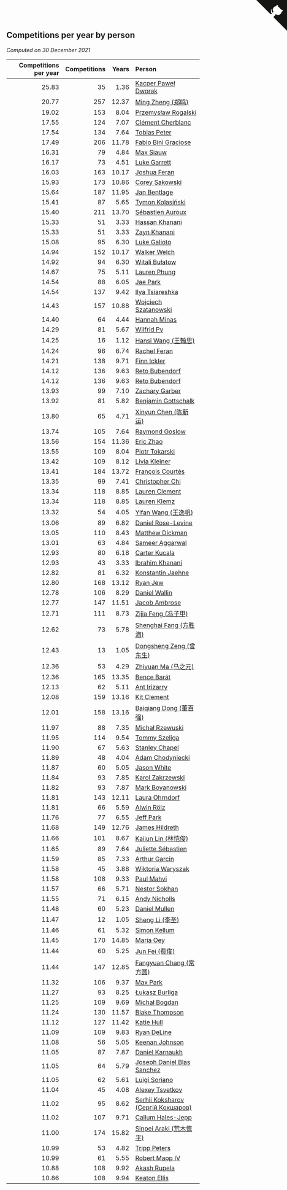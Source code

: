## Competitions per year by person

*Computed on 30 December 2021*

| Competitions per year | Competitions | Years | Person |
| ---: | ---: | ---: | :--- |
| 25.83 | 35 | 1.36 | [Kacper Paweł Dworak](https://www.worldcubeassociation.org/persons/2020DWOR01) |
| 20.77 | 257 | 12.37 | [Ming Zheng (郑鸣)](https://www.worldcubeassociation.org/persons/2009ZHEN11) |
| 19.02 | 153 | 8.04 | [Przemysław Rogalski](https://www.worldcubeassociation.org/persons/2013ROGA02) |
| 17.55 | 124 | 7.07 | [Clément Cherblanc](https://www.worldcubeassociation.org/persons/2014CHER05) |
| 17.54 | 134 | 7.64 | [Tobias Peter](https://www.worldcubeassociation.org/persons/2014PETE03) |
| 17.49 | 206 | 11.78 | [Fabio Bini Graciose](https://www.worldcubeassociation.org/persons/2010GRAC02) |
| 16.31 | 79 | 4.84 | [Max Siauw](https://www.worldcubeassociation.org/persons/2017SIAU02) |
| 16.17 | 73 | 4.51 | [Luke Garrett](https://www.worldcubeassociation.org/persons/2017GARR05) |
| 16.03 | 163 | 10.17 | [Joshua Feran](https://www.worldcubeassociation.org/persons/2011FERA01) |
| 15.93 | 173 | 10.86 | [Corey Sakowski](https://www.worldcubeassociation.org/persons/2011SAKO01) |
| 15.64 | 187 | 11.95 | [Jan Bentlage](https://www.worldcubeassociation.org/persons/2010BENT01) |
| 15.41 | 87 | 5.65 | [Tymon Kolasiński](https://www.worldcubeassociation.org/persons/2016KOLA02) |
| 15.40 | 211 | 13.70 | [Sébastien Auroux](https://www.worldcubeassociation.org/persons/2008AURO01) |
| 15.33 | 51 | 3.33 | [Hassan Khanani](https://www.worldcubeassociation.org/persons/2018KHAN26) |
| 15.33 | 51 | 3.33 | [Zayn Khanani](https://www.worldcubeassociation.org/persons/2018KHAN28) |
| 15.08 | 95 | 6.30 | [Luke Galioto](https://www.worldcubeassociation.org/persons/2015GALI02) |
| 14.94 | 152 | 10.17 | [Walker Welch](https://www.worldcubeassociation.org/persons/2011WELC01) |
| 14.92 | 94 | 6.30 | [Witali Bułatow](https://www.worldcubeassociation.org/persons/2015BUAT01) |
| 14.67 | 75 | 5.11 | [Lauren Phung](https://www.worldcubeassociation.org/persons/2016PHUN02) |
| 14.54 | 88 | 6.05 | [Jae Park](https://www.worldcubeassociation.org/persons/2015PARK24) |
| 14.54 | 137 | 9.42 | [Ilya Tsiareshka](https://www.worldcubeassociation.org/persons/2012TERE01) |
| 14.43 | 157 | 10.88 | [Wojciech Szatanowski](https://www.worldcubeassociation.org/persons/2011SZAT01) |
| 14.40 | 64 | 4.44 | [Hannah Minas](https://www.worldcubeassociation.org/persons/2017MINA04) |
| 14.29 | 81 | 5.67 | [Wilfrid Py](https://www.worldcubeassociation.org/persons/2016PYWI01) |
| 14.25 | 16 | 1.12 | [Hansi Wang (王翰思)](https://www.worldcubeassociation.org/persons/2020WANG19) |
| 14.24 | 96 | 6.74 | [Rachel Feran](https://www.worldcubeassociation.org/persons/2015FERA01) |
| 14.21 | 138 | 9.71 | [Finn Ickler](https://www.worldcubeassociation.org/persons/2012ICKL01) |
| 14.12 | 136 | 9.63 | [Reto Bubendorf](https://www.worldcubeassociation.org/persons/2012BUBE01) |
| 14.12 | 136 | 9.63 | [Reto Bubendorf](https://www.worldcubeassociation.org/persons/2012BUBE01) |
| 13.93 | 99 | 7.10 | [Zachary Garber](https://www.worldcubeassociation.org/persons/2014GARB01) |
| 13.92 | 81 | 5.82 | [Benjamin Gottschalk](https://www.worldcubeassociation.org/persons/2016GOTT01) |
| 13.80 | 65 | 4.71 | [Xinyun Chen (陈新运)](https://www.worldcubeassociation.org/persons/2017CHEN36) |
| 13.74 | 105 | 7.64 | [Raymond Goslow](https://www.worldcubeassociation.org/persons/2014GOSL01) |
| 13.56 | 154 | 11.36 | [Eric Zhao](https://www.worldcubeassociation.org/persons/2010ZHAO19) |
| 13.55 | 109 | 8.04 | [Piotr Tokarski](https://www.worldcubeassociation.org/persons/2013TOKA01) |
| 13.42 | 109 | 8.12 | [Livia Kleiner](https://www.worldcubeassociation.org/persons/2013KLEI03) |
| 13.41 | 184 | 13.72 | [François Courtès](https://www.worldcubeassociation.org/persons/2008COUR01) |
| 13.35 | 99 | 7.41 | [Christopher Chi](https://www.worldcubeassociation.org/persons/2014CHIC01) |
| 13.34 | 118 | 8.85 | [Lauren Clement](https://www.worldcubeassociation.org/persons/2013KLEM01) |
| 13.34 | 118 | 8.85 | [Lauren Klemz](https://www.worldcubeassociation.org/persons/2013KLEM01) |
| 13.32 | 54 | 4.05 | [Yifan Wang (王逸帆)](https://www.worldcubeassociation.org/persons/2017WANY29) |
| 13.06 | 89 | 6.82 | [Daniel Rose-Levine](https://www.worldcubeassociation.org/persons/2015ROSE01) |
| 13.05 | 110 | 8.43 | [Matthew Dickman](https://www.worldcubeassociation.org/persons/2013DICK01) |
| 13.01 | 63 | 4.84 | [Sameer Aggarwal](https://www.worldcubeassociation.org/persons/2017AGGA01) |
| 12.93 | 80 | 6.18 | [Carter Kucala](https://www.worldcubeassociation.org/persons/2015KUCA01) |
| 12.93 | 43 | 3.33 | [Ibrahim Khanani](https://www.worldcubeassociation.org/persons/2018KHAN27) |
| 12.82 | 81 | 6.32 | [Konstantin Jaehne](https://www.worldcubeassociation.org/persons/2015JAEH01) |
| 12.80 | 168 | 13.12 | [Ryan Jew](https://www.worldcubeassociation.org/persons/2008JEWR01) |
| 12.78 | 106 | 8.29 | [Daniel Wallin](https://www.worldcubeassociation.org/persons/2013WALL03) |
| 12.77 | 147 | 11.51 | [Jacob Ambrose](https://www.worldcubeassociation.org/persons/2010AMBR01) |
| 12.71 | 111 | 8.73 | [Zijia Feng (冯子甲)](https://www.worldcubeassociation.org/persons/2013FENG02) |
| 12.62 | 73 | 5.78 | [Shenghai Fang (方胜海)](https://www.worldcubeassociation.org/persons/2016FANG01) |
| 12.43 | 13 | 1.05 | [Dongsheng Zeng (曾东生)](https://www.worldcubeassociation.org/persons/2020ZENG03) |
| 12.36 | 53 | 4.29 | [Zhiyuan Ma (马之元)](https://www.worldcubeassociation.org/persons/2017MAZH04) |
| 12.36 | 165 | 13.35 | [Bence Barát](https://www.worldcubeassociation.org/persons/2008BARA01) |
| 12.13 | 62 | 5.11 | [Ant Irizarry](https://www.worldcubeassociation.org/persons/2016IRIZ02) |
| 12.08 | 159 | 13.16 | [Kit Clement](https://www.worldcubeassociation.org/persons/2008CLEM01) |
| 12.01 | 158 | 13.16 | [Baiqiang Dong (董百强)](https://www.worldcubeassociation.org/persons/2008DONG06) |
| 11.97 | 88 | 7.35 | [Michał Rzewuski](https://www.worldcubeassociation.org/persons/2014RZEW01) |
| 11.95 | 114 | 9.54 | [Tommy Szeliga](https://www.worldcubeassociation.org/persons/2012SZEL01) |
| 11.90 | 67 | 5.63 | [Stanley Chapel](https://www.worldcubeassociation.org/persons/2016CHAP04) |
| 11.89 | 48 | 4.04 | [Adam Chodyniecki](https://www.worldcubeassociation.org/persons/2017CHOD02) |
| 11.87 | 60 | 5.05 | [Jason White](https://www.worldcubeassociation.org/persons/2016WHIT16) |
| 11.84 | 93 | 7.85 | [Karol Zakrzewski](https://www.worldcubeassociation.org/persons/2014ZAKR01) |
| 11.82 | 93 | 7.87 | [Mark Boyanowski](https://www.worldcubeassociation.org/persons/2014BOYA01) |
| 11.81 | 143 | 12.11 | [Laura Ohrndorf](https://www.worldcubeassociation.org/persons/2009OHRN01) |
| 11.81 | 66 | 5.59 | [Alwin Rölz](https://www.worldcubeassociation.org/persons/2016ROLZ01) |
| 11.76 | 77 | 6.55 | [Jeff Park](https://www.worldcubeassociation.org/persons/2015PARK08) |
| 11.68 | 149 | 12.76 | [James Hildreth](https://www.worldcubeassociation.org/persons/2009HILD01) |
| 11.66 | 101 | 8.67 | [Kaijun Lin (林恺俊)](https://www.worldcubeassociation.org/persons/2013LINK01) |
| 11.65 | 89 | 7.64 | [Juliette Sébastien](https://www.worldcubeassociation.org/persons/2014SEBA01) |
| 11.59 | 85 | 7.33 | [Arthur Garcin](https://www.worldcubeassociation.org/persons/2014GARC27) |
| 11.58 | 45 | 3.88 | [Wiktoria Waryszak](https://www.worldcubeassociation.org/persons/2018WARY01) |
| 11.58 | 108 | 9.33 | [Paul Mahvi](https://www.worldcubeassociation.org/persons/2012MAHV01) |
| 11.57 | 66 | 5.71 | [Nestor Sokhan](https://www.worldcubeassociation.org/persons/2016SOKH01) |
| 11.55 | 71 | 6.15 | [Andy Nicholls](https://www.worldcubeassociation.org/persons/2015NICH04) |
| 11.48 | 60 | 5.23 | [Daniel Mullen](https://www.worldcubeassociation.org/persons/2016MULL04) |
| 11.47 | 12 | 1.05 | [Sheng Li (李圣)](https://www.worldcubeassociation.org/persons/2020LISH02) |
| 11.46 | 61 | 5.32 | [Simon Kellum](https://www.worldcubeassociation.org/persons/2016KELL12) |
| 11.45 | 170 | 14.85 | [Maria Oey](https://www.worldcubeassociation.org/persons/2007OEYM01) |
| 11.44 | 60 | 5.25 | [Jun Fei (费俊)](https://www.worldcubeassociation.org/persons/2016FEIJ02) |
| 11.44 | 147 | 12.85 | [Fangyuan Chang (常方圆)](https://www.worldcubeassociation.org/persons/2009CHAN04) |
| 11.32 | 106 | 9.37 | [Max Park](https://www.worldcubeassociation.org/persons/2012PARK03) |
| 11.27 | 93 | 8.25 | [Łukasz Burliga](https://www.worldcubeassociation.org/persons/2013BURL01) |
| 11.25 | 109 | 9.69 | [Michał Bogdan](https://www.worldcubeassociation.org/persons/2012BOGD01) |
| 11.24 | 130 | 11.57 | [Blake Thompson](https://www.worldcubeassociation.org/persons/2010THOM03) |
| 11.12 | 127 | 11.42 | [Katie Hull](https://www.worldcubeassociation.org/persons/2010HULL01) |
| 11.09 | 109 | 9.83 | [Ryan DeLine](https://www.worldcubeassociation.org/persons/2012DELI01) |
| 11.08 | 56 | 5.05 | [Keenan Johnson](https://www.worldcubeassociation.org/persons/2016JOHN30) |
| 11.05 | 87 | 7.87 | [Daniel Karnaukh](https://www.worldcubeassociation.org/persons/2014KARN02) |
| 11.05 | 64 | 5.79 | [Joseph Daniel Blas Sanchez](https://www.worldcubeassociation.org/persons/2016SANC08) |
| 11.05 | 62 | 5.61 | [Luigi Soriano](https://www.worldcubeassociation.org/persons/2016SORI04) |
| 11.04 | 45 | 4.08 | [Alexey Tsvetkov](https://www.worldcubeassociation.org/persons/2017TSVE02) |
| 11.02 | 95 | 8.62 | [Serhii Koksharov (Сергій Кокшаров)](https://www.worldcubeassociation.org/persons/2013KOKS01) |
| 11.02 | 107 | 9.71 | [Callum Hales-Jepp](https://www.worldcubeassociation.org/persons/2012HALE01) |
| 11.00 | 174 | 15.82 | [Sinpei Araki (荒木慎平)](https://www.worldcubeassociation.org/persons/2006ARAK01) |
| 10.99 | 53 | 4.82 | [Tripp Peters](https://www.worldcubeassociation.org/persons/2017PETE04) |
| 10.99 | 61 | 5.55 | [Robert Mapp IV](https://www.worldcubeassociation.org/persons/2016IVRO01) |
| 10.88 | 108 | 9.92 | [Akash Rupela](https://www.worldcubeassociation.org/persons/2012RUPE01) |
| 10.86 | 108 | 9.94 | [Keaton Ellis](https://www.worldcubeassociation.org/persons/2012ELLI01) |


<a href="https://github.com/jonatanklosko/wca_statistics" class="github-corner" aria-label="View source on Github"><svg width="80" height="80" viewBox="0 0 250 250" style="fill:#151513; color:#fff; position: absolute; top: 0; border: 0; right: 0;" aria-hidden="true"><path d="M0,0 L115,115 L130,115 L142,142 L250,250 L250,0 Z"></path><path d="M128.3,109.0 C113.8,99.7 119.0,89.6 119.0,89.6 C122.0,82.7 120.5,78.6 120.5,78.6 C119.2,72.0 123.4,76.3 123.4,76.3 C127.3,80.9 125.5,87.3 125.5,87.3 C122.9,97.6 130.6,101.9 134.4,103.2" fill="currentColor" style="transform-origin: 130px 106px;" class="octo-arm"></path><path d="M115.0,115.0 C114.9,115.1 118.7,116.5 119.8,115.4 L133.7,101.6 C136.9,99.2 139.9,98.4 142.2,98.6 C133.8,88.0 127.5,74.4 143.8,58.0 C148.5,53.4 154.0,51.2 159.7,51.0 C160.3,49.4 163.2,43.6 171.4,40.1 C171.4,40.1 176.1,42.5 178.8,56.2 C183.1,58.6 187.2,61.8 190.9,65.4 C194.5,69.0 197.7,73.2 200.1,77.6 C213.8,80.2 216.3,84.9 216.3,84.9 C212.7,93.1 206.9,96.0 205.4,96.6 C205.1,102.4 203.0,107.8 198.3,112.5 C181.9,128.9 168.3,122.5 157.7,114.1 C157.9,116.9 156.7,120.9 152.7,124.9 L141.0,136.5 C139.8,137.7 141.6,141.9 141.8,141.8 Z" fill="currentColor" class="octo-body"></path></svg></a><style>.github-corner:hover .octo-arm{animation:octocat-wave 560ms ease-in-out}@keyframes octocat-wave{0%,100%{transform:rotate(0)}20%,60%{transform:rotate(-25deg)}40%,80%{transform:rotate(10deg)}}@media (max-width:500px){.github-corner:hover .octo-arm{animation:none}.github-corner .octo-arm{animation:octocat-wave 560ms ease-in-out}}</style>

